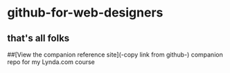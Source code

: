 # github-for-web-designers
## that's all folks
##[View the companion reference site](-copy link from github-)
companion repo for my Lynda.com course
